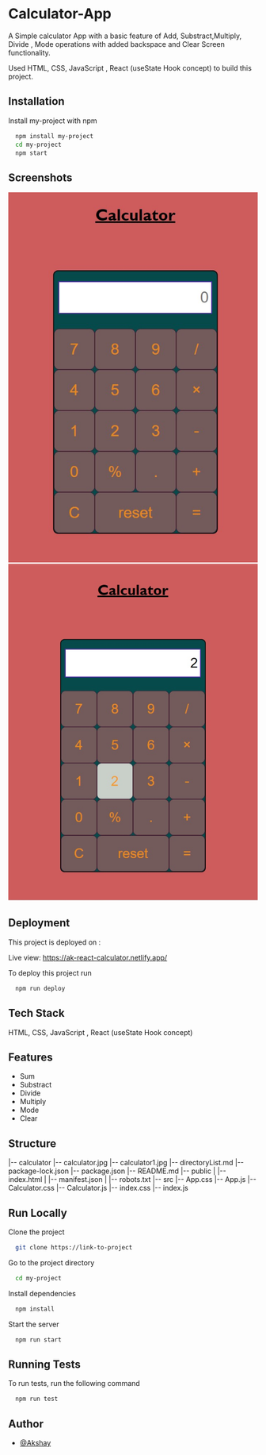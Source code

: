 
# Calculator-App

A Simple calculator App with a basic feature of Add, Substract,Multiply, Divide , Mode operations with added backspace and Clear Screen functionality.

Used HTML, CSS, JavaScript , React (useState Hook concept) to build this project.

## Installation

Install my-project with npm

```bash
  npm install my-project
  cd my-project
  npm start
```
    
## Screenshots

![App Screenshot](/calculator.jpg?raw=true "Optional Title")
![App Screenshot](/calculator1.jpg?raw=true "Optional Title")



## Deployment

This project is deployed on :

Live view:
https://ak-react-calculator.netlify.app/


To deploy this project run

```bash
  npm run deploy
```


## Tech Stack

HTML, 
CSS, JavaScript , React (useState Hook concept) 



## Features

- Sum
- Substract
- Divide
- Multiply
- Mode
- Clear


## Structure

|-- calculator
    |-- calculator.jpg
    |-- calculator1.jpg
    |-- directoryList.md
    |-- package-lock.json
    |-- package.json
    |-- README.md
    |-- public
    |   |-- index.html
    |   |-- manifest.json
    |   |-- robots.txt
    |-- src
        |-- App.css
        |-- App.js
        |-- Calculator.css
        |-- Calculator.js
        |-- index.css
        |-- index.js



## Run Locally

Clone the project

```bash
  git clone https://link-to-project
```

Go to the project directory

```bash
  cd my-project
```

Install dependencies

```bash
  npm install
```

Start the server

```bash
  npm run start
```


## Running Tests

To run tests, run the following command

```bash
  npm run test
```


## Author

- [@Akshay](https://www.github.com/akshay058)

